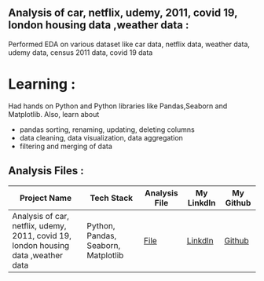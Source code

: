 ## Analysis of car, netflix, udemy,  2011, covid 19, london housing data ,weather data :
Performed EDA on various dataset like car data, netflix data, weather data, udemy data, census 2011 data, covid 19 data

# Learning :
Had hands on Python and Python libraries like Pandas,Seaborn and Matplotlib. 
Also, learn about 
* pandas sorting, renaming, updating, deleting columns
* data cleaning, data visualization, data aggregation
* filtering and merging of data

## Analysis Files :
|Project Name|Tech Stack | Analysis File | My Linkdln | My Github |
|-|-|-|-|-|
|Analysis of car, netflix, udemy,  2011, covid 19, london housing data ,weather data |Python, Pandas, Seaborn, Matplotlib | [File](https://github.com/shubhammeshram01/Data-Analysis-of-Various-Datasets/blob/main/Combine%20Analysis%20.ipynb) | [Linkdln](https://www.linkedin.com/in/shubhammeshram01/) | [Github](https://github.com/shubhammeshram01) |
